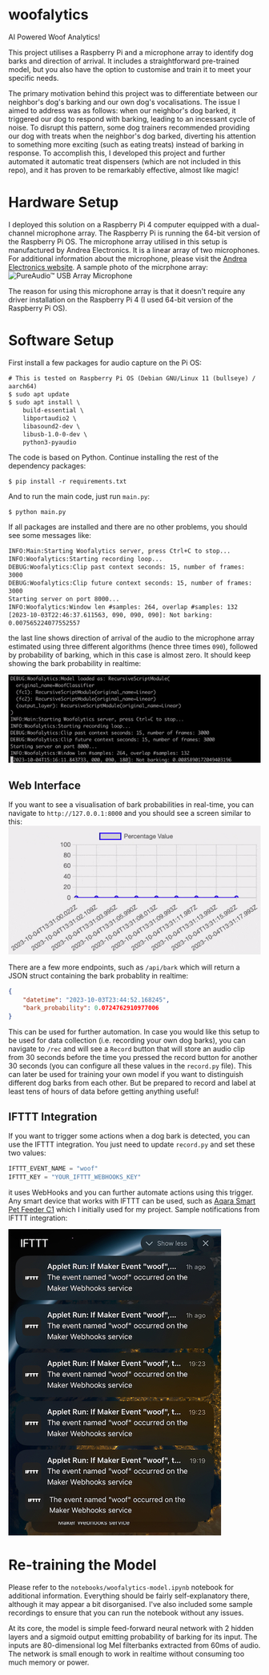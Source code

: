 # woofalytics
AI Powered Woof Analytics!

This project utilises a Raspberry Pi and a microphone array to identify dog barks and direction of arrival. It includes a straightforward pre-trained model, but you also have the option to customise and train it to meet your specific needs.

The primary motivation behind this project was to differentiate between our neighbor's dog's barking and our own dog's vocalisations. The issue I aimed to address was as follows: when our neighbor's dog barked, it triggered our dog to respond with barking, leading to an incessant cycle of noise. To disrupt this pattern, some dog trainers recommended providing our dog with treats when the neighbor's dog barked, diverting his attention to something more exciting (such as eating treats) instead of barking in response. To accomplish this, I developed this project and further automated it automatic treat dispensers (which are not included in this repo), and it has proven to be remarkably effective, almost like magic!

# Hardware Setup
I deployed this solution on a Raspberry Pi 4 computer equipped with a dual-channel microphone array. The Raspberry Pi is running the 64-bit version of the Raspberry Pi OS. The microphone array utilised in this setup is manufactured by Andrea Electronics. It is a linear array of two microphones. For additional information about the microphone, please visit the [Andrea Electronics website](https://andreaelectronics.com/array-microphone/).
A sample photo of the micrphone array:
![PureAudio™ USB Array Microphone](https://andreaelectronics.com/wp-content/uploads/2020/09/Andrea-PureAudio-New-USB-Array-Microphone-1024x424-1.jpg)

The reason for using this microphone array is that it doesn't require any driver installation on the Raspberry Pi 4 (I used 64-bit version of the Raspberry Pi OS).

# Software Setup

First install a few packages for audio capture on the Pi OS:

```shell
# This is tested on Raspberry Pi OS (Debian GNU/Linux 11 (bullseye) / aarch64)
$ sudo apt update
$ sudo apt install \
    build-essential \
    libportaudio2 \
    libasound2-dev \
    libusb-1.0-0-dev \
    python3-pyaudio
```

The code is based on Python. Continue installing the rest of the dependency packages:
```shell
$ pip install -r requirements.txt
```

And to run the main code, just run `main.py`:
```shell
$ python main.py
```

If all packages are installed and there are no other problems, you should see some messages like:
```
INFO:Main:Starting Woofalytics server, press Ctrl+C to stop...
INFO:Woofalytics:Starting recording loop...
DEBUG:Woofalytics:Clip past context seconds: 15, number of frames: 3000
DEBUG:Woofalytics:Clip future context seconds: 15, number of frames: 3000
Starting server on port 8000...
INFO:Woofalytics:Window len #samples: 264, overlap #samples: 132
[2023-10-03T22:46:37.611563, 090, 090, 090]: Not barking: 0.007565224077552557
```
the last line shows direction of arrival of the audio to the microphone array estimated using three different algorithms (hence three times `090`), followed by probability of barking, which in this case is almost zero. It should keep showing the bark probability in realtime:

![main script](misc/main-script.gif)

## Web Interface
If you want to see a visualisation of bark probabilities in real-time, you can navigate to `http://127.0.0.1:8000` and you should see a screen similar to this:
![Bark Probability Visualisation](misc/home-page-bark-plot.gif)

There are a few more endpoints, such as `/api/bark` which will return a JSON struct containing the bark probablity in realtime:
```json
{
    "datetime": "2023-10-03T23:44:52.168245", 
    "bark_probability": 0.0724762910977006
}
```
 This can be used for further automation. In case you would like this setup to be used for data collection (i.e. recording your own dog barks), you can navigate to `/rec` and will see a `Record` button that will store an audio clip from 30 seconds before the time you pressed the record button for another 30 seconds (you can configure all these values in the `record.py` file). This can later be used for training your own model if you want to distinguish different dog barks from each other. But be prepared to record and label at least tens of hours of data before getting anything useful! 

## IFTTT Integration
If you want to trigger some actions when a dog bark is detected, you can use the IFTTT integration. You just need to update `record.py` and set these two values:
```python
IFTTT_EVENT_NAME = "woof"
IFTTT_KEY = "YOUR_IFTTT_WEBHOOKS_KEY"
```

it uses WebHooks and you can further automate actions using this trigger. Any smart device that works with IFTTT can be used, such as [Aqara Smart Pet Feeder C1](https://www.aqara.com/eu/product/smart-pet-feeder-c1/) which I initially used for my project. Sample notifications from IFTTT integration:

![IFTTT Notifications](misc/ifttt-notifications.jpg)

# Re-training the Model
Please refer to the `notebooks/woofalytics-model.ipynb` notebook for additional information. Everything should be fairly self-explanatory there, although it may appear a bit disorganised. I've also included some sample recordings to ensure that you can run the notebook without any issues.

At its core, the model is simple feed-forward neural network with 2 hidden layers and a sigmoid output emitting probability of barking for its input. The inputs are 80-dimensional log Mel filterbanks extracted from 60ms of audio. The network is small enough to work in realtime without consuming too much memory or power.
